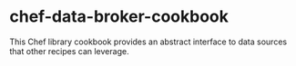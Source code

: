 # chef-data-broker-cookbook
This Chef library cookbook provides an abstract interface to data sources that other recipes can leverage.
